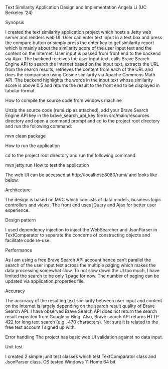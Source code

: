﻿Text Similarity Application Design and Implementation
Angela Li (UC Berkeley ‘24)
 
Synopsis

I created the text similarity application project which hosts a Jetty web server and renders web UI. User can enter text input in a text box and press the compare button or simply press the enter key to get similarity report which is mainly about the similarity score of the user input text and the content on the Internet. User input is passed from front end to the backend via Ajax. The backend receives the user input text, calls Brave Search Engine API to search the Internet based on the input text, extracts the URL from the search results, retrieves the content from each of the URL and does the comparison using Cosine similarity via Apache Commons Math API. The backend highlights the words in the input text whose similarity score is above 0.5 and returns the result to the front end to be displayed in tabular format.

How to compile the source code from windows machine

Unzip the source code (rumi.zip as attached), add your Brave Search Engine API key in the  brave_search_api_key file in src/main/resources directory and open a command prompt and cd to the project root directory and run the following command:

mvn clean package

How to run the application

cd to the project root directory and run the following command:

mvn jetty:run
How to test the application

The web UI can be accessed at http://localhost:8080/rumi/ and looks like below.
   



Architecture

The design is based on MVC which consists of data models, business logic controllers and views. The front end uses jQuery and Ajax for better user experience.
   
 
 
 
 
Design pattern

I used dependency injection to inject the WebSearcher and JsonParser in TextComparator to separate the concerns of constructing objects and facilitate code re-use.

Performance

As I am using a free Brave Search API account hence can’t parallel the search of the user input text across the multiple paging which makes the data processing somewhat slow. To not slow down the UI too much, I have limited the search to be only 1 page for now. The number of paging can be updated via application.properties file.

Accuracy

The accuracy of the resulting text similarity between user input and content on the Internet is largely depending on the search result quality of Brave Search API. I have observed Brave Search API does not return the search result expected from Google or Bing. Also, Brave search API returns HTTP 422 for long text search (e.g., 470 characters). Not sure it is related to the free test account I signed up with.

Error handling
The project has basic web UI validation against no data input.


Unit test

I created 2 simple junit test classes which test TextComparator class and JsonParser class. 
OS tested
Windows 11 Home 64 bit